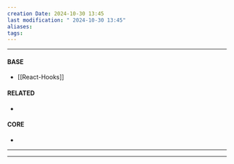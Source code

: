 ```yaml
---
creation Date: 2024-10-30 13:45
last modification: " 2024-10-30 13:45"
aliases: 
tags:
---
```

___
#### BASE
- [[React-Hooks]]
#### RELATED
- 
#### CORE
- 
___

___
